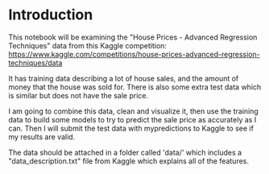 # Introduction

This notebook will be examining the "House Prices - Advanced Regression Techniques" data from this Kaggle competition: https://www.kaggle.com/competitions/house-prices-advanced-regression-techniques/data

It has training data describing a lot of house sales, and the amount of money that the house was sold for. There is also some extra test data which is similar but does not have the sale price.

I am going to combine this data, clean and visualize it, then use the training data to build some models to try to predict the sale price as accurately as I can. Then I will submit the test data with mypredictions to Kaggle to see if my results are valid.

The data should be attached in a folder called 'data/' which includes a "data_description.txt" file from Kaggle which explains all of the features.
